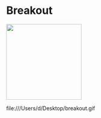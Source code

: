 # Breakout

<img src="file:///Users/d/Desktop/breakout.gif" width=200><br>

file:///Users/d/Desktop/breakout.gif
